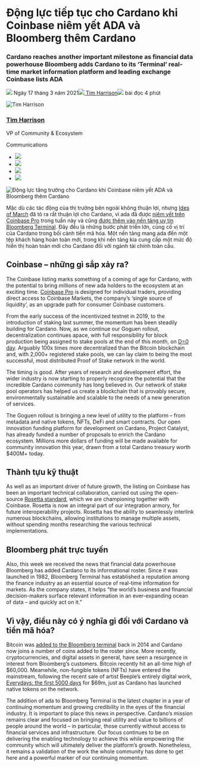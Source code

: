 # Động lực tiếp tục cho Cardano khi Coinbase niêm yết ADA và Bloomberg thêm Cardano

### **Cardano reaches another important milestone as financial data powerhouse Bloomberg adds Cardano to its ‘Terminal’ real-time market information platform and leading exchange Coinbase lists ADA**

![](img/2021-03-17-momentum-continues-as-coinbase-lists-ada-and-bloomberg-adds-cardano.002.png) Ngày 17 tháng 3 năm 2021![](img/2021-03-17-momentum-continues-as-coinbase-lists-ada-and-bloomberg-adds-cardano.002.png)[ Tim Harrison](tmp//en/blog/authors/tim-harrison/page-1/)![](img/2021-03-17-momentum-continues-as-coinbase-lists-ada-and-bloomberg-adds-cardano.003.png) bài đọc 4 phút

![Tim Harrison](img/2021-03-17-momentum-continues-as-coinbase-lists-ada-and-bloomberg-adds-cardano.004.png)[](tmp//en/blog/authors/tim-harrison/page-1/)

### [**Tim Harrison**](tmp//en/blog/authors/tim-harrison/page-1/)

VP of Community &amp; Ecosystem

Communications

- ![](img/2021-03-17-momentum-continues-as-coinbase-lists-ada-and-bloomberg-adds-cardano.005.png)[](mailto:tim.harrison@iohk.io "Email")
- ![](img/2021-03-17-momentum-continues-as-coinbase-lists-ada-and-bloomberg-adds-cardano.006.png)[](https://uk.linkedin.com/in/timbharrison "LinkedIn")
- ![](img/2021-03-17-momentum-continues-as-coinbase-lists-ada-and-bloomberg-adds-cardano.007.png)[](https://twitter.com/timbharrison "Twitter")
- ![](img/2021-03-17-momentum-continues-as-coinbase-lists-ada-and-bloomberg-adds-cardano.008.png)[](https://github.com/timbharrison "GitHub")

![Động lực tăng trưởng cho Cardano khi Coinbase niêm yết ADA và Bloomberg thêm Cardano](img/2021-03-17-momentum-continues-as-coinbase-lists-ada-and-bloomberg-adds-cardano.009.jpeg)

Mặc dù các tác động của thị trường bên ngoài không thuận lợi, nhưng [Ides of March](https://en.wikipedia.org/wiki/Ides_of_March) đã tỏ ra rất thuận lợi cho Cardano, vì ada đã được [niêm yết trên Coinbase Pro](https://blog.coinbase.com/cardano-ada-is-launching-on-coinbase-pro-694b1cb8c778) trong tuần này và cũng [được thêm vào nền tảng uy tín Bloomberg Terminal](https://decrypt.co/61413/cardano-added-to-bloomberg-terminal). Đây đều là những bước phát triển lớn, củng cố vị trí của Cardano trong bối cảnh tiền mã hóa. Một nền tảng mang ada đến một tệp khách hàng hoàn toàn mới, trong khi nền tảng kia cung cấp một mức độ hiển thị hoàn toàn mới cho Cardano đối với ngành tài chính toàn cầu.

## **Coinbase – những gì sắp xảy ra?**

The Coinbase listing marks something of a coming of age for Cardano, with the potential to bring millions of new ada holders to the ecosystem at an exciting time. [Coinbase Pro](https://pro.coinbase.com/) is designed for individual traders, providing direct access to Coinbase Markets, the company’s ‘single source of liquidity’, as an upgrade path for consumer Coinbase customers.

From the early success of the incentivized testnet in 2019, to the introduction of staking last summer, the momentum has been steadily building for Cardano. Now, as we continue our Goguen rollout, decentralization continues apace, with full responsibility for block production being assigned to stake pools at the end of this month, on [D=0 day](https://iohk.io/en/blog/posts/2021/03/04/not-long-till-d-0-day/). Arguably 100x times more decentralized than the Bitcoin blockchain and, with 2,000+ registered stake pools, we can lay claim to being the most successful, most distributed Proof of Stake network in the world.

The timing is good. After years of research and development effort, the wider industry is now starting to properly recognize the potential that the incredible Cardano community has long believed in. Our network of stake pool operators has helped us create a blockchain that is provably secure, environmentally sustainable and scalable to the needs of a new generation of services.

The Goguen rollout is bringing a new level of utility to the platform – from metadata and native tokens, NFTs, DeFi and smart contracts. Our open innovation funding platform for development on Cardano, Project Catalyst, has already funded a number of proposals to enrich the Cardano ecosystem. Millions more dollars of funding will be made available for community innovation this year, drawn from a total Cardano treasury worth $400M+ today.

## **Thành tựu kỹ thuật**

As well as an important driver of future growth, the listing on Coinbase has been an important technical collaboration, carried out using the open-source [Rosetta standard,](https://github.com/coinbase/rosetta-specifications) which we are championing together with Coinbase. Rosetta is now an integral part of our integration armory, for future interoperability projects. Rosetta has the ability to seamlessly interlink numerous blockchains, allowing institutions to manage multiple assets, without spending months researching the various technical implementations.

## **Bloomberg phát trực tuyến**

Also, this week we received the news that financial data powerhouse Bloomberg has added Cardano to its informational roster. Since it was launched in 1982, Bloomberg Terminal has established a reputation among the finance industry as an essential source of real-time information for markets. As the company states, it helps “the world’s business and financial decision-makers surface relevant information in an ever-expanding ocean of data – and quickly act on it.”

## **Vì vậy, điều này có ý nghĩa gì đối với Cardano và tiền mã hóa?**

Bitcoin was [added to the Bloomberg terminal](https://www.bloomberg.com/company/press/bitcoin-now-bloomberg/) back in 2014 and Cardano now joins a number of coins added to the roster since. More recently, cryptocurrencies, and digital assets in general, have seen a resurgence in interest from Bloomberg’s customers. Bitcoin recently hit an all-time high of $60,000. Meanwhile, non-fungible tokens (NFTs) have entered the mainstream, following the recent sale of artist Beeple’s entirely digital work, [Everydays: the first 5000 days](https://www.smithsonianmag.com/smart-news/entirely-digital-artwork-just-sold-major-auction-first-time-180977039/) for $69m, just as Cardano has launched native tokens on the network.

The addition of ada to Bloomberg Terminal is the latest chapter in a year of continuing momentum and growing credibility in the eyes of the financial industry. It is important to place this news in perspective. Cardano’s mission remains clear and focused on bringing real utility and value to billions of people around the world – in particular, those currently without access to financial services and infrastructure. Our focus continues to be on delivering the enabling technology to achieve this while empowering the community which will ultimately deliver the platform’s growth. Nonetheless, it remains a validation of the work the whole community has done to get here and a powerful marker of our continuing momentum.
